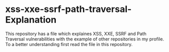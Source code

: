 # xss-xxe-ssrf-path-traversal-Explanation

This repository has a file which explaines XSS, XXE, SSRF and Path Traversal vulnerabilities with the example of other repositories in my profile. To a better understanding first read the file in this repository.
